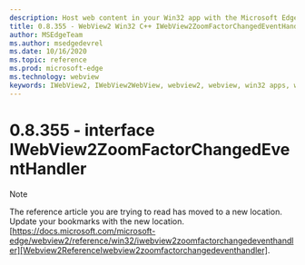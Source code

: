 ```yaml
---
description: Host web content in your Win32 app with the Microsoft Edge WebView2 control
title: 0.8.355 - WebView2 Win32 C++ IWebView2ZoomFactorChangedEventHandler
author: MSEdgeTeam
ms.author: msedgedevrel
ms.date: 10/16/2020
ms.topic: reference
ms.prod: microsoft-edge
ms.technology: webview
keywords: IWebView2, IWebView2WebView, webview2, webview, win32 apps, win32, edge
---
```


# 0.8.355 - interface IWebView2ZoomFactorChangedEventHandler 

> [!NOTE]
> The reference article you are trying to read has moved to a new location.  
> Update your bookmarks with the new location.  
> [https://docs.microsoft.com/microsoft-edge/webview2/reference/win32/iwebview2zoomfactorchangedeventhandler][Webview2ReferenceIwebview2zoomfactorchangedeventhandler].  

[Webview2ReferenceIwebview2zoomfactorchangedeventhandler]: /microsoft-edge/webview2/reference/win32/iwebview2zoomfactorchangedeventhandler "interface IWebView2ZoomFactorChangedEventHandler | Microsoft Docs"
